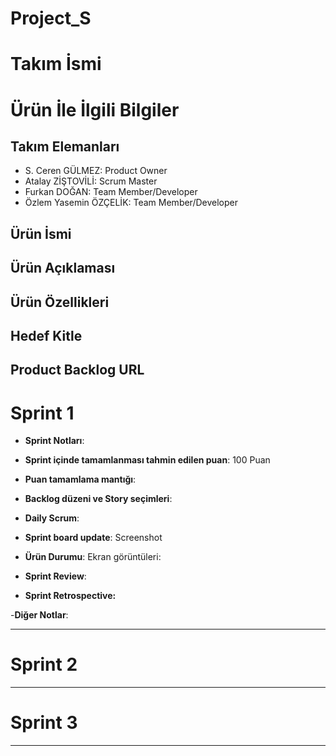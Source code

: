 # Project_S
# **Takım İsmi**



# Ürün İle İlgili Bilgiler



## Takım Elemanları

- S. Ceren GÜLMEZ: Product Owner
- Atalay ZİŞTOVİLİ: Scrum Master
- Furkan DOĞAN: Team Member/Developer
- Özlem Yasemin ÖZÇELİK: Team Member/Developer

## Ürün İsmi



## Ürün Açıklaması



## Ürün Özellikleri



## Hedef Kitle



## Product Backlog URL





# Sprint 1

- **Sprint Notları**: 

- **Sprint içinde tamamlanması tahmin edilen puan**: 100 Puan

- **Puan tamamlama mantığı**:

- **Backlog düzeni ve Story seçimleri**: 

- **Daily Scrum**: 

- **Sprint board update**: Screenshot


- **Ürün Durumu**: Ekran görüntüleri:


- **Sprint Review**: 

- **Sprint Retrospective:**
   

-**Diğer Notlar**:


---

# Sprint 2


---

# Sprint 3

---
